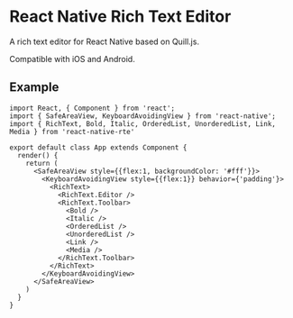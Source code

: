 # React Native Rich Text Editor

A rich text editor for React Native based on Quill.js.

Compatible with iOS and Android.

## Example

```
import React, { Component } from 'react';
import { SafeAreaView, KeyboardAvoidingView } from 'react-native';
import { RichText, Bold, Italic, OrderedList, UnorderedList, Link, Media } from 'react-native-rte'

export default class App extends Component {
  render() {
    return (
      <SafeAreaView style={{flex:1, backgroundColor: '#fff'}}>
        <KeyboardAvoidingView style={{flex:1}} behavior={'padding'}>
          <RichText>
            <RichText.Editor />
            <RichText.Toolbar>
              <Bold />
              <Italic />
              <OrderedList />
              <UnorderedList />
              <Link />
              <Media />
            </RichText.Toolbar>
          </RichText>
        </KeyboardAvoidingView>
      </SafeAreaView>
    )
  }
}
```